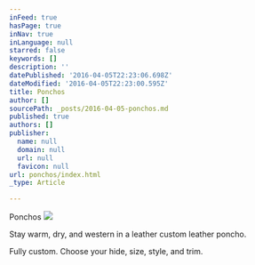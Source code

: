 ```yaml
---
inFeed: true
hasPage: true
inNav: true
inLanguage: null
starred: false
keywords: []
description: ''
datePublished: '2016-04-05T22:23:06.698Z'
dateModified: '2016-04-05T22:23:00.595Z'
title: Ponchos
author: []
sourcePath: _posts/2016-04-05-ponchos.md
published: true
authors: []
publisher:
  name: null
  domain: null
  url: null
  favicon: null
url: ponchos/index.html
_type: Article

---
```

Ponchos
![](https://the-grid-user-content.s3-us-west-2.amazonaws.com/e25a8358-8a6d-43c9-852a-845b5e18890b.jpg)

Stay warm, dry, and western in a leather custom leather poncho. 

Fully custom. Choose your hide, size, style, and trim.